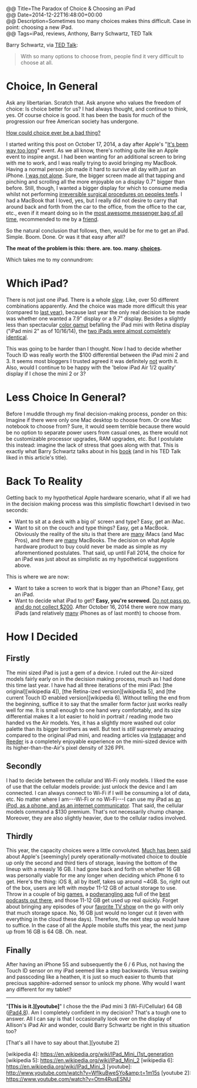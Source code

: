 @@ Title=The Paradox of Choice & Choosing an iPad  
@@ Date=2014-12-22T16:48:00+00:00  
@@ Description=Sometimes too many choices makes thins difficult. Case in point: choosing a new iPad.  
@@ Tags=iPad, reviews, Anthony, Barry Schwartz, TED Talk  

Barry Schwartz, via [TED Talk][ted]:
>With so many options to choose from, people find it very difficult to choose at all.

# Choice, In General

Ask any libertarian. Scratch that. Ask anyone who values the freedom of choice: Is choice better for us? I had always thought, and continue to think, yes. Of course choice is good. It has been the basis for much of the progression our free American society has undergone. 

[How could choice ever be a bad thing?][wikipedia]

I started writing this post on October 17, 2014, a day after Apple's "[It's been way too long][9to5mac]" event. As we all know, there's nothing quite like an Apple event to inspire angst. I had been wanting for an additional screen to bring with me to work, and I was really trying to avoid bringing my MacBook. Having a normal person job made it hard to survive all day with *just* an iPhone. [I was not alone][macstories]. Sure, the bigger screen made all that tapping and pinching and scrolling all the more enjoyable on a display 0.7" bigger than before. Still, though, I wanted a bigger display for which to consume media whilst not performing [irreversible surgical procedures on peoples teefs][wikipedia 2]. I had a MacBook that I loved, yes, but I really did not desire to carry that around back and forth from the car to the office, from the office to the car, etc., even if it meant doing so in the [most awesome messenger bag of all time][missionworkshop], recommended to me by a [friend][twitter]. 

So the natural conclusion that follows, then, would be for me to get an iPad. Simple. Boom. Done. Or was it that easy after all?

**The meat of the problem is this: there. are. too. many. [choices][staticworld].**

Which takes me to my connundrom:

# Which iPad?

There is not just one iPad. There is a whole *[slew][d]*. Like, over 50 different combinations apparently. And the choice was made more difficult this year (compared to [last year][engadget]), because last year the only real decision to be made was whether one wanted a 7.9" display or a 9.7" display. Besides a slightly less than spectacular [color gamut][anandtech] befalling the iPad mini with Retina display ("iPad mini 2" as of 10/16/14), the [two iPads were almost completely identical][daringfireball]. 

This was going to be harder than I thought. Now I had to decide whether Touch ID was really worth the $100 differential between the iPad mini 2 and 3. It seems most bloggers I trusted agreed it was definitely [not][sixcolors] worth it. Also, would I continue to be happy with the 'below iPad Air 1/2 quality' display if I chose the mini 2 or 3? 

# Less Choice In General?

Before I muddle through my final decision-making process, ponder on this:
Imagine if there were only one Mac desktop to choose from. Or one Mac notebook to choose from? Sure, it would seem terrible because there would be no option to separate power users from casual ones, as there would not be customizable processor upgrades, RAM upgrades, etc. But I postulate this instead: imagine the lack of stress that goes along with that. This is exactly what Barry Schwartz talks about in his [book][apple] (and in his TED Talk liked in this article's title).

# Back To Reality

Getting back to my hypothetical Apple hardware scenario, what if all we had in the decision making process was this simplistic flowchart I devised in two seconds: 

* Want to sit at a desk with a big ol' screen and type? Easy, get an iMac.
* Want to sit on the couch and type things? Easy, get a MacBook.
Obviously the reality of the situ is that there are [many][d 2] iMacs (and Mac Pros), and there are [many][d 3] MacBooks. The decision on what Apple hardware product to buy could never be made as simple as my aforementioned postulates. That said, up until Fall 2014, the choice for an iPad was just about as simplistic as my hypothetical suggestions above. 

This is where we are now:

* Want to take a screen to work that is bigger than an iPhone? Easy, get an iPad.
* Want to decide what iPad to get? **Easy, you're screwed.** [Do not pass go, and do not collect $200][wikipedia 3]. 
After October 16, 2014 there were now many iPads (and relatively [many][d 4] iPhones as of last month) to choose from.

# How I Decided

## Firstly

The mini sized iPad is just a gem of a device. I ruled out the Air-sized models fairly early on in the decision making process, much as I had done this time last year. I have had all three iterations of the mini iPad: [the original][wikipedia 4]), [the Retina-ized version][wikipedia 5], and [the current Touch ID enabled version][wikipedia 6]. Without telling the end from the beginning, suffice it to say that the smaller form factor just works really well for me. It is small enough to one hand very comfortably, and its size differential makes it a lot easier to hold in portrait / reading mode two handed vs the Air models. Yes, it has a slightly more washed out color palette than its bigger brothers as well. But text is *still* supremely amazing compared to the original iPad mini, and reading articles via [Instapaper][apple 2] and [Reeder][apple 3] is a completely enjoyable experience on the mini-sized device with its higher-than-the-Air's pixel density of 326 PPI.

## Secondly

I had to decide between the cellular and Wi-Fi only models. I liked the ease of use that the cellular models provide: just unlock the device and I am connected. I can always connect to Wi-Fi if I will be consuming a lot of data, etc. No matter where I am---Wi-Fi or no Wi-Fi---I can use my iPad as [an iPod, as a phone, and as an internet communicator][macrumors]. That said, the cellular models command a $130 premium. That's not necessarily chump change. Moreover, they are also slightly heavier, due to the cellular radios involved. 

## Thirdly

This year, the capacity choices were a little convoluted. [Much has been said][daringfireball 2] about Apple's [seemingly] purely operationally-motivated choice to double up only the second and third tiers of storage, leaving the bottom of the lineup with a measly 16 GB. I had gone back and forth on whether 16 GB was personally viable for me any longer when deciding which iPhone 6 to get. Here's the thing: iOS 8, all by itself, takes up around ~4GB. So, right out of the box, users are left with *maybe* 11-12 GB of actual storage to use. Throw in a couple of big [games][apple 4], a [podwrangling app][apple 5] full of the [best podcasts out there][apple 6], and those 11-12 GB get used up real quickly. Forget about bringing any episodes of your [favorite TV show][apple 7] on the go with only that much storage space. No, 16 GB just would no longer cut it (even with everything in the cloud these days). Therefore, the next step up would have to suffice. In the case of all the Apple mobile stuffs this year, the next jump up from 16 GB is 64 GB. Oh. neat. 

## Finally

After having an iPhone 5S and subsequently the 6 / 6 Plus, not having the Touch ID sensor on my iPad seemed like a step backwards. Versus swiping and passcoding like a heathen, it is just so much easier to thumb that precious sapphire-adorned sensor to unlock my phone. Why would I want any different for my tablet?

***

"**[This is it.][youtube]**"
I chose the the iPad mini 3 (Wi-Fi/Cellular) 64 GB ([iPad4,8][everymac]). Am I completely confident in my decision? That's a tough one to answer. All I can say is that I occasionally look over on the display of Allison's iPad Air and wonder, could Barry Schwartz be right in this situation too? 

[That's all I have to say about that.][youtube 2]

[9to5mac]: http://9to5mac.com/2014/10/08/its-been-way-too-long-apple-sends-out-invites-for-thursday-october-16th-ipad-mac-event/
[anandtech]: http://www.anandtech.com/show/7519/apple-ipad-mini-with-retina-display-reviewed/3
[apple]: https://itunes.apple.com/us/book/the-paradox-of-choice/id360603357?mt=11&at=1l3vx9s
[apple 2]: https://itunes.apple.com/us/app/instapaper/id288545208?mt=8&at=1l3vx9s
[apple 3]: https://itunes.apple.com/us/app/id697846300?at=1l3vx9s
[apple 4]: https://itunes.apple.com/us/app/real-racing-3/id556164008?at=1l3vx9s
[apple 5]: https://itunes.apple.com/us/app/overcast-podcast-player/id888422857?mt=8&at=1l3vx9s
[apple 6]: https://itunes.apple.com/us/podcast/melton/id928565652?at=1l3vx9s
[apple 7]: https://itunes.apple.com/us/tv-season/star-wars-rebels-vol.-1/id920938545?at=1l3vx9s
[d]: http://d.pr/i/NkVV+
[d 2]: http://d.pr/i/1cAIe+
[d 3]: http://d.pr/i/18S6o+
[d 4]: http://d.pr/i/18aMe+
[daringfireball]: http://daringfireball.net/2013/11/the_retina_ipad_mini
[daringfireball 2]: http://daringfireball.net/2014/10/ipad_air_2
[engadget]: http://www.engadget.com/2013/11/15/ipad-mini-retina-display-review/
[everymac]: http://www.everymac.com/systems/apple/ipad/specs/apple-ipad-mini-3-a1600-wi-fi-cellular-lte-specs.html
[macrumors]: http://www.macrumors.com/2014/01/09/7-years-ago-jobs-iphone/
[macstories]: http://www.macstories.net/stories/ipads-for-work/
[missionworkshop]: http://missionworkshop.com/products/bags/messenger/roll_top/small_monty.php
[sixcolors]: http://sixcolors.com/2014/12/my-favorite-things-hardware/
[staticworld]: http://core0.staticworld.net/images/article/2014/10/apple-product-line-up-100525358-orig.jpg
[ted]: http://www.ted.com/talks/barry_schwartz_on_the_paradox_of_choice
[twitter]: https://twitter.com/johnmyankee
[wikipedia]: https://en.wikipedia.org/wiki/The_Paradox_of_Choice
[wikipedia 2]: https://en.wikipedia.org/wiki/Dentistry
[wikipedia 3]: http://en.wikipedia.org/wiki/Do_not_pass_Go._Do_not_collect_$200.
[wikipedia 4]: https://en.wikipedia.org/wiki/IPad_Mini_(1st_generation
[wikipedia 5]: https://en.wikipedia.org/wiki/IPad_Mini_2
[wikipedia 6]: https://en.wikipedia.org/wiki/IPad_Mini_3
[youtube]: http://www.youtube.com/watch?v=WflkuBweSYo&amp;t=1m15s
[youtube 2]: https://www.youtube.com/watch?v=Otm4RusESNU